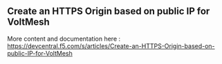 ## Create an HTTPS Origin based on public IP for VoltMesh

More content and documentation here : https://devcentral.f5.com/s/articles/Create-an-HTTPS-Origin-based-on-public-IP-for-VoltMesh


